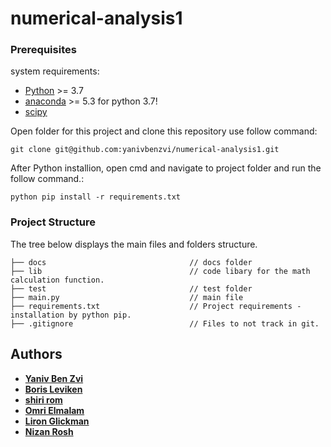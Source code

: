 # numerical-analysis1

### Prerequisites

system requirements:

* [Python](https://www.python.org/downloads/) >= 3.7
* [anaconda](https://www.anaconda.com/download/) >= 5.3 for python 3.7!
* [scipy](https://www.scipy.org/) 

Open folder for this project and clone this repository use follow command:
```
git clone git@github.com:yanivbenzvi/numerical-analysis1.git
```

After Python installion, open cmd and navigate to project folder and run the follow command.:
```
python pip install -r requirements.txt
```

### Project Structure 

The tree below displays the main files and folders structure.
```textile
├── docs                                // docs folder
├── lib                                 // code libary for the math calculation function.
├── test                                // test folder
├── main.py                             // main file
├── requirements.txt                    // Project requirements - installation by python pip.
├── .gitignore                          // Files to not track in git.
```
## Authors

- **[Yaniv Ben Zvi](https://github.com/yanivbenzvi)** 
- **[Boris Leviken](https://github.com/Borisl90)** 
- **[shiri rom](https://github.com/shiro1000)**
- **[Omri Elmalam](https://github.com/Omrielmalam)** 
- **[Liron Glickman](https://github.com/LironGlickman)**
- **[Nizan Rosh](https://github.com/nizanrosh)**
